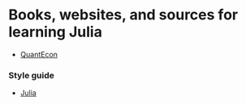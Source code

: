 # Books, websites, and sources for learning Julia
  - [QuantEcon](https://julia.quantecon.org/index_toc.html)

### Style guide
  - [Julia](https://docs.julialang.org/en/v1/manual/style-guide/index.html)
